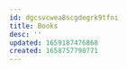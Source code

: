 ```yaml
---
id: dgcsvcwea8scgdegrk9tfni
title: Books
desc: ''
updated: 1659187476868
created: 1658757790771
---
```



